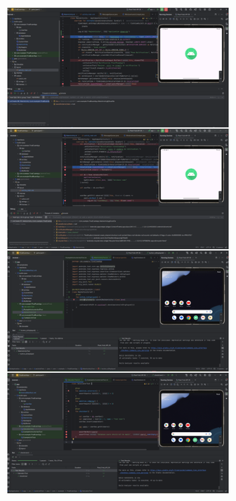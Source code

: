 

![android cap 1 .png](app%2Fsampledata%2Fandroid%20cap%201%20.png)
![android cap  2 .png](app%2Fsampledata%2Fandroid%20cap%20%202%20.png)
![android test 2.png](app%2Fsampledata%2Fandroid%20test%202.png)
![Screenshot 2024-12-12 153803.png](app%2Fsampledata%2FScreenshot%202024-12-12%20153803.png)